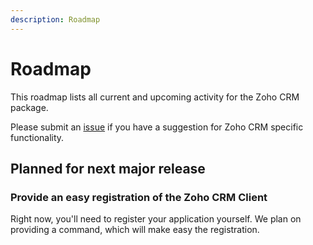 ```yaml
---
description: Roadmap
---
```


# Roadmap

This roadmap lists all current and upcoming activity for the Zoho CRM package.

Please submit an [issue](https://github.com/InterConnectaOrg/zoho-crm/issues) if you have a suggestion for Zoho CRM specific functionality.

## Planned for next major release

### Provide an easy registration of the Zoho CRM Client

Right now, you'll need to register your application yourself. We plan on providing a command, which will make easy the registration.


